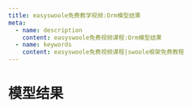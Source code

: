 ```yaml
---
title: easyswoole免费教学视频:Orm模型结果
meta:
  - name: description
    content: easyswoole免费视频课程:Orm模型结果
  - name: keywords
    content: easyswoole免费视频课程|swoole框架免费教程
---
```

# 模型结果
<script type="text/javascript" src="/Js/Ckplayer/ckplayer.js"></script>
<div class="video" style="width: 50rem;height: 30rem;"></div>
<script type="text/javascript">
    var videoObject = {
    		container: '.video',
    		variable: 'player',
    		video:'http://video-oss.easyswoole.com/es-orm/8.%E6%A8%A1%E5%9E%8B%E7%BB%93%E6%9E%9C.mp4'
    	};
    var player=new ckplayer(videoObject);
</script>
